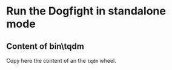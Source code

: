 # Run the Dogfight in standalone mode

## Content of bin\tqdm

Copy here the content of an the `tqdm` wheel.